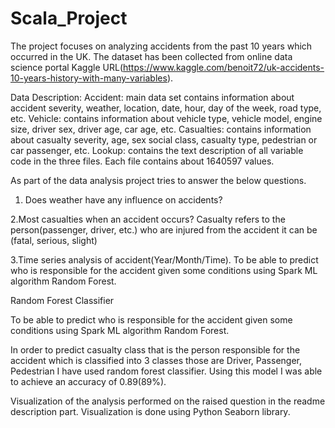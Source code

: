 # Scala_Project
The project focuses on analyzing accidents from the past 10 years which occurred in the UK. The dataset has been collected from online data science portal Kaggle URL(https://www.kaggle.com/benoit72/uk-accidents-10-years-history-with-many-variables).

Data Description:
Accident: main data set contains information about accident severity, weather, location, date, hour, day of the week, road type, etc.
Vehicle: contains information about vehicle type, vehicle model, engine size, driver sex, driver age, car age, etc.
Casualties: contains information about casualty severity, age, sex social class, casualty type, pedestrian or car passenger, etc.
Lookup: contains the text description of all variable code in the three files. Each file contains about 1640597 values.

As part of the data analysis project tries to answer the below questions.
1. Does weather have any influence on accidents?

2.Most casualties when an accident occurs?
Casualty refers to the person(passenger, driver, etc.) who are injured from the accident it can be (fatal, serious, slight)

3.Time series analysis of accident(Year/Month/Time).
To be able to predict who is responsible for the accident given some conditions using Spark ML algorithm Random Forest.


 Random Forest Classifier

To be able to predict who is responsible for the accident given some conditions using Spark ML algorithm Random Forest.

In order to predict casualty class that is the person responsible for the accident which is classified into 3 classes those are Driver, Passenger, Pedestrian I have used random forest classifier. Using this model I was able to achieve an accuracy of 0.89(89%).


Visualization of the analysis performed on the raised question in the readme description part. Visualization is done using Python Seaborn library.
